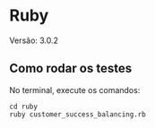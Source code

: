 # Ruby
Versão: 3.0.2

## Como rodar os testes

No terminal, execute os comandos:

```
cd ruby
ruby customer_success_balancing.rb
```